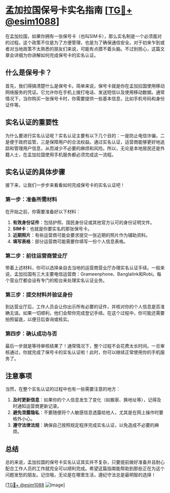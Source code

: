 # 孟加拉国保号卡实名指南 [[TG💪+ @esim1088](https://t.me/s/esim1088)]

在孟加拉国，如果你拥有一张保号卡（也叫SIM卡），那么实名制是一个必须面对的过程。这个政策不仅是为了方便管理，也是为了确保通信安全。对于初来乍到或者对当地政策不太熟悉的朋友们来说，可能有点摸不着头脑。不过别担心，这篇文章会详细为你讲解如何完成保号卡的实名认证。

## 什么是保号卡？

首先，我们得搞清楚什么是保号卡。简单来说，保号卡就是你在孟加拉国使用移动网络服务的凭证。它允许你在手机上拨打电话、发送短信以及使用移动数据。通常情况下，当你购买一张保号卡时，你需要提供一些基本信息，比如手机号码和身份证件等。

## 实名认证的重要性

为什么要进行实名认证呢？实名认证主要有以下几个目的：一是防止电信诈骗，二是便于政府监管，三是保障用户的合法权益。通过实名认证，运营商能够更好地追踪和管理用户信息，从而减少不必要的麻烦和风险。所以，无论是本地居民还是外籍人士，在孟加拉国使用手机服务都必须完成这一流程。

## 实名认证的具体步骤

接下来，让我们一步步来看看如何完成保号卡的实名认证吧！

### 第一步：准备所需材料

在开始之前，你需要准备好以下材料：
1. **有效身份证件**：包括护照、国民身份证或其他官方认可的身份证明文件。
2. **SIM卡**：也就是你要实名的那张保号卡。
3. **近期照片**：有些运营商可能会要求提交一张近期的照片作为辅助资料。
4. **填写表格**：部分运营商可能需要你填写一份个人信息表格。

### 第二步：前往运营商营业厅

带着上述材料，你可以选择亲自去当地的运营商营业厅办理实名认证手续。一般来说，孟加拉国有三大主要电信运营商：Grameenphone、Banglalink和Robi。每个营业厅都会设有专门的柜台来处理实名认证业务。

### 第三步：提交材料并验证身份

到达营业厅后，工作人员会让你出示所有必要的证件，并核对你的个人信息是否准确无误。如果一切顺利，他们会帮你完成登记手续。在这个过程中，你可能还需要拍照留底，以便日后查询或核实。

### 第四步：确认成功与否

最后一步就是等待审核结果了！通常情况下，整个过程不会花费太长时间。一旦审核通过，你就完成了保号卡的实名认证啦！此时，你可以继续正常使用你的手机服务了。

## 注意事项

当然，在整个实名认证的过程中也有一些需要注意的地方：

1. **及时更新信息**：如果你的个人信息发生了变化（如搬家、换地址等），记得及时通知运营商更新记录。
2. **避免泄露隐私**：不要随便将个人敏感信息透露给他人，尤其是在网上操作时要格外小心。
3. **遵守法律法规**：确保自己按照规定程序完成实名认证，以免造成不必要的麻烦。

## 总结

总的来说，孟加拉国的保号卡实名认证其实并不复杂，只要提前做好准备并且耐心配合工作人员的工作就完全可以顺利完成。希望这篇指南能帮助到那些正在为这个问题发愁的朋友。记住哦，无论是在哪里生活，遵纪守法总是最明智的选择！

[[TG💪+ @esim1088](https://t.me/s/esim1088) ![Image](https://i.postimg.cc/4NQfJmqS/Snipaste-2025-05-13-00-14-12.png)]